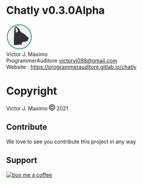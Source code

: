# Chatly v0.3.0Alpha

![logo chatly][logo_chatly]
<br>
Victor J. Maximo <br>
ProgrammerAuditore <victorvj098@gmail.com> <br>
Website : https://programmerauditore.gitlab.io/chatly

# Copyright

Victor J. Maximo ![logo chatly][logo_copyright] 2021

[logo_chatly]: https://github.com/ProgrammerAuditore/chatly/raw/master/source/logo.png
[logo_copyright]: https://github.com/ProgrammerAuditore/chatly/raw/master/source/copyright_16x16.png

## Contribute

We love to see you contribute this project in any way

## Support

[![buy me a coffee](https://mlb-s1-p.mlstatic.com/678176-MLB47198972633_082021-F.jpg)](https://mpago.la/2EYQTy2)
